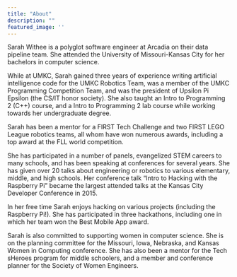 ```yaml
---
title: "About"
description: ""
featured_image: ''
---
```

<!-- {{< figure src="/images/Victor_Hugo-Hunchback.jpg" title="Illustration from Victor Hugo et son temps (1881)" >}} -->

Sarah Withee is a polyglot software engineer at Arcadia on their data pipeline team. She attended the University of Missouri-Kansas City for her bachelors in computer science.

While at UMKC, Sarah gained three years of experience writing artificial intelligence code for the UMKC Robotics Team, was a member of the UMKC Programming Competition Team, and was the president of Upsilon Pi Epsilon (the CS/IT honor society).  She also taught an Intro to Programming 2 (C++) course, and a Intro to Programming 2 lab course while working towards her undergraduate degree.

Sarah has been a mentor for a FIRST Tech Challenge and two FIRST LEGO League robotics teams, all whom have won numerous awards, including a top award at the FLL world competition.

She has participated in a number of panels, evangelized STEM careers to many schools, and has been speaking at conferences for several years. She has given over 20 talks about engineering or robotics to various elementary, middle, and high schools. Her conference talk “Intro to Hacking with the Raspberry Pi” became the largest attended talks at the Kansas City Developer Conference in 2015.

In her free time Sarah enjoys hacking on various projects (including the Raspberry Pi!).  She has participated in three hackathons, including one in which her team won the Best Mobile App award.

Sarah is also committed to supporting women in computer science.  She is on the planning committee for the Missouri, Iowa, Nebraska, and Kansas Women in Computing conference. She has also been a mentor for the Tech sHeroes program for middle schoolers, and a member and conference planner for the Society of Women Engineers.
